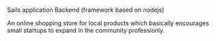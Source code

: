 Sails application Backend (framework based on nodejs)

An online shopping store for local products which basically encourages small startups to expand in the community professionly.
